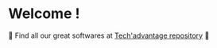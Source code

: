 # Welcome !
🚀 Find all our great softwares at [Tech'advantage repository](https://github.com/tech-advantage/) 🚀
